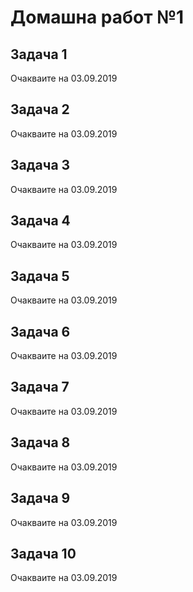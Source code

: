 # Домашна работ №1

## Задача 1

Очакваите на 03.09.2019

## Задача 2

Очакваите на 03.09.2019

## Задача 3

Очакваите на 03.09.2019

## Задача 4

Очакваите на 03.09.2019

## Задача 5

Очакваите на 03.09.2019

## Задача 6

Очакваите на 03.09.2019

## Задача 7

Очакваите на 03.09.2019

## Задача 8

Очакваите на 03.09.2019

## Задача 9

Очакваите на 03.09.2019

## Задача 10

Очакваите на 03.09.2019
